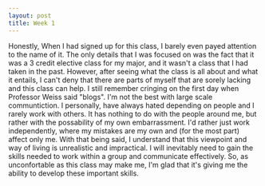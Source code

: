 ```yaml
---
layout: post
title: Week 1
---
```


  Honestly, When I had signed up for this class, I barely even payed attention to the name of it. The only details that I was focused on was the fact that it was a 3 credit elective class for my major, and it wasn't a class that I had taken in the past. However, after seeing what the class is all about and what it entails, I can't deny that there are parts of myself that are sorely lacking and this class can help. I still remember cringing on the first day when Professor Weiss said "blogs". I'm not the best with large scale communtiction. I personally, have always hated depending on people and I rarely work with others. It has nothing to do with the people around me, but rather with the possability of my own embarrassment. I'd rather just work independently, where my mistakes are my own and (for the most part) affect only me. With that being said, I understand that this viewpoint and way of living is unrealistic and impractical. I will inevitably need to gain the skills needed to work within a group and communicate effectively. So, as unconfortable as this class may make me, I'm glad that it's giving me the ability to develop these important skills. 
